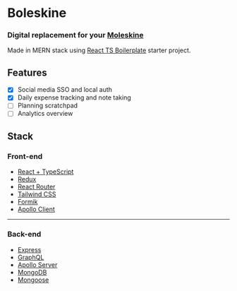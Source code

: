 # Boleskine
### Digital replacement for your [Moleskine](https://www.moleskine.com/)

Made in MERN stack using [React TS Boilerplate](https://github.com/unesic/react-ts-boilerplate/) starter project.

## Features

- [x] Social media SSO and local auth
- [x] Daily expense tracking and note taking
- [ ] Planning scratchpad
- [ ] Analytics overview

## Stack
### Front-end

- [React + TypeScript](https://reactjs.org/)
- [Redux](https://redux.js.org/)
- [React Router](https://reactrouter.com/)
- [Tailwind CSS](https://tailwindcss.com/)
- [Formik](https://formik.org/)
- [Apollo Client](https://www.apollographql.com/docs/react/)

---
### Back-end

- [Express](https://expressjs.com/)
- [GraphQL](https://graphql.org/)
- [Apollo Server](https://www.apollographql.com/docs/apollo-server/)
- [MongoDB](https://www.mongodb.com/)
- [Mongoose](https://mongoosejs.com/)